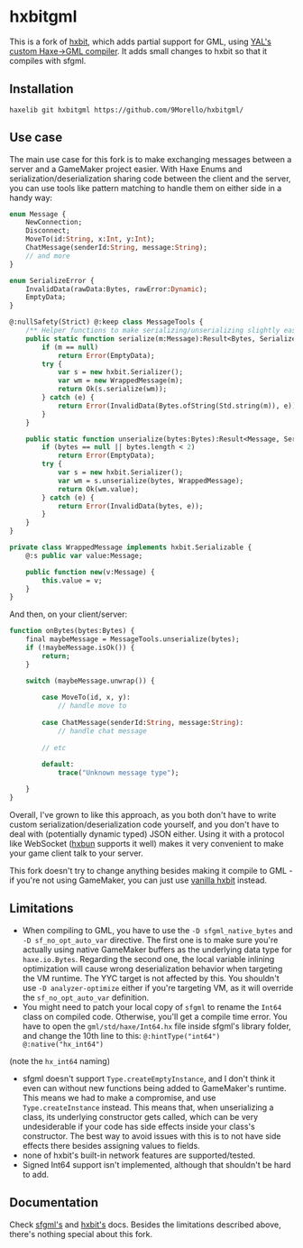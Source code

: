 # hxbitgml

This is a fork of [hxbit](https://github.com/HeapsIO/hxbit), which adds partial support for GML, using [YAL's custom Haxe->GML compiler](https://github.com/YAL-Haxe/sfgml/). It adds small changes to hxbit so that it compiles with sfgml.

## Installation

`haxelib git hxbitgml https://github.com/9Morello/hxbitgml/`

## Use case

The main use case for this fork is to make exchanging messages between a server and a GameMaker project easier. With Haxe Enums and serialization/deserialization sharing code between the client and the server, you can use tools like pattern matching to handle them on either side in a handy way:

```haxe
enum Message {
    NewConnection;
    Disconnect;
    MoveTo(id:String, x:Int, y:Int);
    ChatMessage(senderId:String, message:String);
    // and more
}

enum SerializeError {
	InvalidData(rawData:Bytes, rawError:Dynamic);
	EmptyData;
}

@:nullSafety(Strict) @:keep class MessageTools {
	/** Helper functions to make serializing/unserializing slightly easier**/
	public static function serialize(m:Message):Result<Bytes, SerializeError> {
		if (m == null)
			return Error(EmptyData);
		try {
			var s = new hxbit.Serializer();
			var wm = new WrappedMessage(m);
			return Ok(s.serialize(wm));
		} catch (e) {
			return Error(InvalidData(Bytes.ofString(Std.string(m)), e));
		}
	}

	public static function unserialize(bytes:Bytes):Result<Message, SerializeError> {
		if (bytes == null || bytes.length < 2)
			return Error(EmptyData);
		try {
			var s = new hxbit.Serializer();
			var wm = s.unserialize(bytes, WrappedMessage);
			return Ok(wm.value);
		} catch (e) {
			return Error(InvalidData(bytes, e));
		}
	}
}

private class WrappedMessage implements hxbit.Serializable {
	@:s public var value:Message;

	public function new(v:Message) {
		this.value = v;
	}
}
```

And then, on your client/server:

```haxe
function onBytes(bytes:Bytes) {
    final maybeMessage = MessageTools.unserialize(bytes);
    if (!maybeMessage.isOk()) {
        return;
    }

    switch (maybeMessage.unwrap()) {
        
        case MoveTo(id, x, y):
            // handle move to
        
        case ChatMessage(senderId:String, message:String):
            // handle chat message
        
        // etc
        
        default:
            trace("Unknown message type");

    }
}
```

Overall, I've grown to like this approach, as you both don't have to write custom serialization/deserialization code yourself, and you don't have to deal with (potentially dynamic typed) JSON either. Using it with a protocol like WebSocket ([hxbun](https://github.com/9Morello/hxbun) supports it well) makes it very convenient to make your game client talk to your server.

This fork doesn't try to change anything besides making it compile to GML - if you're not using GameMaker, you can just use [vanilla hxbit](https://github.com/HeapsIO/hxbit) instead.

## Limitations

* When compiling to GML, you have to use the `-D sfgml_native_bytes` and `-D sf_no_opt_auto_var` directive. The first one is to make sure you're actually using native GameMaker buffers as the underlying data type for `haxe.io.Bytes`. Regarding the second one, the local variable inlining optimization will cause wrong deserialization behavior when targeting the VM runtime. The YYC target is not affected by this. You shouldn't use `-D analyzer-optimize` either if you're targeting VM, as it will override the `sf_no_opt_auto_var` definition.
* You might need to patch your local copy of `sfgml` to rename the `Int64` class on compiled code. Otherwise, you'll get a compile time error. You have to open the `gml/std/haxe/Int64.hx` file inside sfgml's library folder, and change the 10th line to this:
`@:hintType("int64") @:native("hx_int64")`

(note the `hx_int64` naming)

* sfgml doesn't support `Type.createEmptyInstance`, and I don't think it even can without new functions being added to GameMaker's runtime. This means we had to make a compromise, and use `Type.createInstance` instead. This means that, when unserializing a class, its underlying constructor gets called, which can be very undesiderable if your code has side effects inside your class's constructor. The best way to avoid issues with this is to not have side effects there besides assigning values to fields.
* none of hxbit's built-in network features are supported/tested.
* Signed Int64 support isn't implemented, although that shouldn't be hard to add.

## Documentation

Check [sfgml's](https://github.com/YAL-Haxe/sfgml) and [hxbit's](https://github.com/HeapsIO/hxbit) docs. Besides the limitations described above, there's nothing special about this fork.